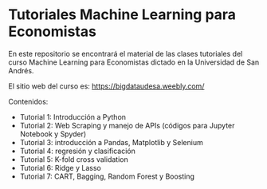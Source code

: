 # Tutoriales Machine Learning para Economistas  

En este repositorio se encontrará el material de las clases tutoriales del curso Machine Learning para Economistas dictado en la Universidad de San Andrés. 

El sitio web del curso es: https://bigdataudesa.weebly.com/

Contenidos:
- Tutorial 1: Introducción a Python
- Tutorial 2: Web Scraping y manejo de APIs (códigos para Jupyter Notebook y Spyder)
- Tutorial 3: introducción a Pandas, Matplotlib y Selenium
- Tutorial 4: regresión y clasificación
- Tutorial 5: K-fold cross validation
- Tutorial 6: Ridge y Lasso
- Tutorial 7: CART, Bagging, Random Forest y Boosting